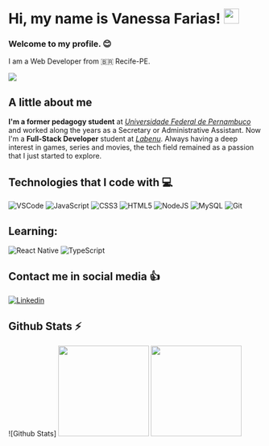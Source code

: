 # Hi, my name is Vanessa Farias! <img src="https://media.giphy.com/media/hvRJCLFzcasrR4ia7z/giphy.gif" width="30">

### Welcome to my profile. 😊

I am a Web Developer from 🇧🇷 Recife-PE.

<img src="https://64.media.tumblr.com/2982e8d9192f1ce512a75386c8095221/623d6fe17f644875-e6/s1280x1920/848a41328a325d6d60c59522c74587a0fbfce887.gif" width="fit">

## A little about me

**I'm a former pedagogy student** at <a href="https://www.ufpe.br">_Universidade Federal de Pernambuco_</a> and worked along the years as a Secretary or Administrative Assistant. Now I'm a **Full-Stack Developer** student at <a href="https://www.labenu.com.br">_Labenu_</a>. Always having a deep interest in games, series and movies, the tech field remained as a passion that I just started to explore. 


## Technologies that I code with 💻

![VSCode](https://img.shields.io/badge/-VSCode-007ACC?style=for-the-badge&logo=visualstudiocode&logoColor=white)
![JavaScript](https://img.shields.io/badge/-JavaScript-F7DF1E?style=for-the-badge&logo=javascript&logoColor=black)
![CSS3](https://img.shields.io/badge/-CSS3-1572B6?style=for-the-badge&logo=css3&logoColor=white)
![HTML5](https://img.shields.io/badge/-HTML5-E34F26?style=for-the-badge&logo=html5&logoColor=white)
![NodeJS](https://img.shields.io/badge/node.js-6DA55F?style=for-the-badge&logo=node.js&logoColor=white)
![MySQL](https://img.shields.io/badge/MySQL-%2300f.svg?style=for-the-badge&logo=mysql&logoColor=white)
![Git](https://img.shields.io/badge/-Git-F05032?style=for-the-badge&logo=git&logoColor=white)

## Learning:
![React Native](https://img.shields.io/badge/react_native-61DAFB?style=for-the-badge&logo=react&logoColor=black)
![TypeScript](https://img.shields.io/badge/-TypeScript-F7DF1E?style=for-the-badge&logo=typescript&logoColor=black)


## Contact me in social media :thumbsup:

[![Linkedin](https://img.shields.io/badge/linkedin-%230A66C2.svg?&style=for-the-badge&logo=linkedin&logoColor=white&link=https://www.linkedin.com/in/andrejaques/)](https://www.linkedin.com/in/vr-farias/)


## Github Stats :zap:
![Github Stats]
<img height="180em" src="https://github-readme-stats.vercel.app/api?username=Vr-Farias&show_icons=true&theme=tokyonight&include_all_commits=true&count_private=true"/> <img height="180em" src="https://github-readme-stats.vercel.app/api/top-langs/?username=Vr-Farias&layout=compact&langs_count=7&theme=tokyonight"/>
